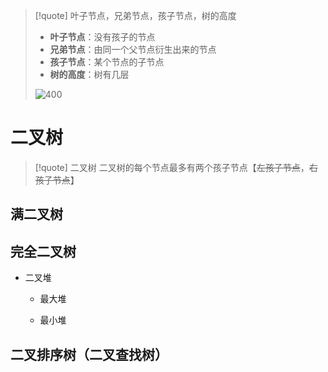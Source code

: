 >[!quote] 叶子节点，兄弟节点，孩子节点，树的高度
>- **叶子节点**：没有孩子的节点
>- **兄弟节点**：由同一个父节点衍生出来的节点
>- **孩子节点**：某个节点的子节点
>- **树的高度**：树有几层
>
>![400](https://obsidian-1307744200.cos.ap-guangzhou.myqcloud.com/%E5%9B%BE%E7%89%87/202404260043752.png)

# 二叉树
>[!quote] 二叉树
>二叉树的每个节点最多有两个孩子节点【~~左孩子节点~~，~~右孩子节点~~】

## 满二叉树




## 完全二叉树

- 二叉堆
	- 最大堆


	- 最小堆


## 二叉排序树（二叉查找树）






































